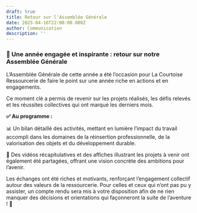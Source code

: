 ```yaml
---
draft: true
title: Retour sur l'Assemblée Générale
date: 2025-04-16T22:00:00.000Z
author: Communication
description: ''
---
```


### 🚀 Une année engagée et inspirante : retour sur notre Assemblée Générale

L’Assemblée Générale de cette année a été l’occasion pour La Courtoise Ressourcerie de faire le point sur une année riche en actions et en engagements.

Ce moment clé a permis de revenir sur les projets réalisés, les défis relevés et les réussites collectives qui ont marqué les derniers mois.

**✅ Au programme :**

📊 Un bilan détaillé des activités, mettant en lumière l’impact du travail accompli dans les domaines de la réinsertion professionnelle, de la valorisation des objets et du développement durable.

🎥 Des vidéos récapitulatives et des affiches illustrant les projets à venir ont également été partagées, offrant une vision concrète des ambitions pour l’avenir.

Les échanges ont été riches et motivants, renforçant l’engagement collectif autour des valeurs de la ressourcerie. Pour celles et ceux qui n’ont pas pu y assister, un compte rendu sera mis à votre disposition afin de ne rien manquer des décisions et orientations qui façonneront la suite de l’aventure ! 🚀
